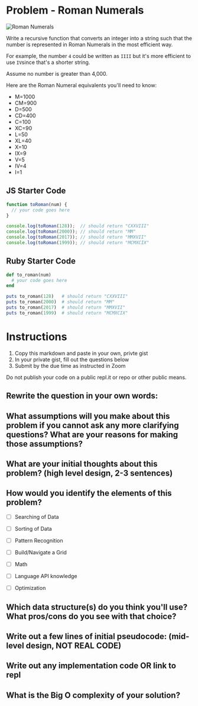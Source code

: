 # Problem - Roman Numerals
![Roman Numerals](hhttps://media.giphy.com/media/xT5LMNd1ieywmnI3Qc/giphy.gif)

Write a recursive function that converts an integer into a string such that the number is represented in Roman Numerals in the most efficient way.

For example, the number `4` could be written as `IIII` but it's more efficient to use `IV`since that's a shorter string.

Assume no number is greater than 4,000.

Here are the Roman Numeral equivalents you'll need to know:
- M=1000
- CM=900 
- D=500 
- CD=400
- C=100 
- XC=90 
- L=50 
- XL=40
- X=10 
- IX=9 
- V=5 
- IV=4 
- I=1

## JS Starter Code
```js
function toRoman(num) {
  // your code goes here
}

console.log(toRoman(128));  // should return "CXXVIII"
console.log(toRoman(2000)); // should return "MM"
console.log(toRoman(2017)); // should return "MMXVII"
console.log(toRoman(1999)); // should return "MCMXCIX"
```

## Ruby Starter Code
```rb
def to_roman(num)
  # your code goes here
end

puts to_roman(128)   # should return "CXXVIII"
puts to_roman(2000)  # should return "MM"
puts to_roman(2017)  # should return "MMXVII"
puts to_roman(1999)  # should return "MCMXCIX"
```

# Instructions

1. Copy this markdown and paste in your own, privte gist
2. In your private gist, fill out the questions below
4. Submit by the due time as instructed in Zoom

Do not publish your code on a public repl.it or repo or other public means.

## Rewrite the question in your own words:


## What assumptions will you make about this problem if you cannot ask any more clarifying questions? What are your reasons for making those assumptions?


## What are your initial thoughts about this problem? (high level design, 2-3 sentences)


## How would you identify the elements of this problem?

- [ ] Searching of Data
- [ ] Sorting of Data
- [ ] Pattern Recognition
- [ ] Build/Navigate a Grid
- [ ] Math
- [ ] Language API knowledge
- [ ] Optimization


## Which data structure(s) do you think you'll use? What pros/cons do you see with that choice?


## Write out a few lines of initial pseudocode: (mid-level design, NOT REAL CODE)

## Write out any implementation code OR link to repl

## What is the Big O complexity of your solution?